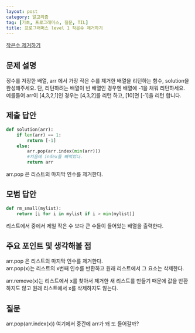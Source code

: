 ```yaml
---
layout: post
category: 알고리즘
tag: [기초, 프로그래머스, 질문, TIL]
title: 프로그래머스 level 1 작은수 제거하기
---
```


[작은수 제거하기](https://programmers.co.kr/learn/courses/30/lessons/12935) 

## 문제 설명

정수를 저장한 배열, arr 에서 가장 작은 수를 제거한 배열을 리턴하는 함수, solution을 완성해주세요. 단, 리턴하려는 배열이 빈 배열인 경우엔 배열에 -1을 채워 리턴하세요. 예를들어 arr이 \[4,3,2,1]인 경우는 \[4,3,2]를 리턴 하고, \[10]면 \[-1]을 리턴 합니다.

## 제출 답안

```python
def solution(arr):
    if len(arr) == 1:
        return [-1]
    else:
        arr.pop(arr.index(min(arr)))
        #처음에 index를 빼먹었다. 
        return arr
```
arr.pop 은 리스트의 마지막 인수를 제거한다.

## 모범 답안

```python
def rm_small(mylist):
    return [i for i in mylist if i > min(mylist)]
```
리스트에서 중에서 제일 작은 수 보다 큰 수들이 들어있는 배열을 출력한다.

## 주요 포인트 및 생각해볼 점

arr.pop 은 리스트의 마지막 인수를 제거한다.   
arr.pop(x)는 리스트의 x번째 인수를 반환하고 원래 리스트에서 그 요소는 삭제한다.

arr.remove(x)는 리스트에서 x를 찾아서 제거한 새 리스트를 만들기 때문에 값을 반환하지도 않고 원래 리스트에서 x를 삭제하지도 않는다.

## 질문     

arr.pop(arr.index(x)) 여기에서 중간에 arr가 왜 또 들어갈까? 
